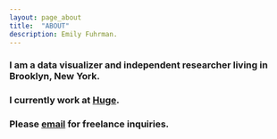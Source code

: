 ```yaml
---
layout: page_about
title:	"ABOUT"
description: Emily Fuhrman.
---
```

### I am a data visualizer and independent researcher living in Brooklyn, New York.

### I currently work at [Huge](http://www.hugeinc.com/).

### Please [email](mailto:emily.c.fuhrman@gmail.com) for freelance inquiries.
